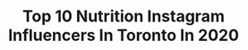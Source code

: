 ---
title: Top 10 Nutrition Instagram Influencers In Toronto In 2020
description: >-
  Find top nutrition Instagram influencers in Toronto in 2020. Most popular hashtags: #nutrition #balance #goalsetting #staysafe.
platform: Instagram
profiles:
  - username: "theathleisureteacher"
    fullname: >-
      LAUREN • Toronto Lifestyle
    location: "Canada"
    followers: 10092
    engagement: 806
    commentsToLikes: 0.618401
    id: ck0w3c9qzso930i19zj2j7ov0
    verified: false
    hashtags: "#englishteacher, #quarantine2020, #homemadefood, #torontofoodblog"
  - username: "nourishedbynic"
    fullname: >-
      Nicole | Real Food, Real Life
    location: "Canada"
    followers: 2322
    engagement: 1620
    commentsToLikes: 0.298394
    id: ckaowhizq8yuq0i782o612ddl
    verified: false
    hashtags: "#quarantinelife"
  - username: "gluteliciousmoi"
    fullname: >-
      Nakisa
    location: "Canada"
    followers: 9372
    engagement: 936
    commentsToLikes: 0.059456
    id: ck9hbtc88ictv0j78vqqc3dje
    verified: false
    hashtags: "#workoutoftheday, #pinkshadesnails, #homeremedies, #zarawoman"
  - username: "wakeupandsmelltherosay"
    fullname: >-
      Natalie Rosay🌹
    location: "Canada"
    followers: 64936
    engagement: 567
    commentsToLikes: 0.043020
    id: ck0vv0bkwmyid0i19657gixxc
    verified: false
    hashtags: "#mindbodyhealth, #eatthecookieifyouwantit, #glutenfree, #refinedsugarfree"
  - username: "tastingtothrive_rd"
    fullname: >-
      Lauren McNeill, RD MPH 🌿
    location: "Canada"
    followers: 70130
    engagement: 192
    commentsToLikes: 0.070096
    id: ck0w0lf4jeso50i19ot8b95kr
    verified: false
    hashtags: "#ad, #bobsredmill"
  - username: "lovebtntheracks"
    fullname: >-
      L I N A  D I N H
    location: "Canada"
    followers: 26303
    engagement: 225
    commentsToLikes: 0.112333
    id: ck8symjwgl9zy0j78tjj6edn1
    verified: false
    hashtags: "#gifts, #shopsmall, #islandtime, #eathealthy"
  - username: "herpowerlifestyle"
    fullname: >-
      Health & Fitness Specialist
    location: "Canada"
    followers: 24998
    engagement: 79
    commentsToLikes: 0.030524
    id: ck5hiaxqmck4q0i11u31w654b
    verified: false
    hashtags: "#trainertip, #healthyaging, #thisis47, #workoutanywhere"
  - username: "wylieofficial"
    fullname: >-
      Wylie | Fitness
    location: "Canada"
    followers: 2186
    engagement: 1364
    commentsToLikes: 0.057271
    id: ck5zmupc3n9330i14y2kozq0i
    verified: false
    hashtags: "#cooking, #vlogger, #staysafe, #fail"
  - username: "amandamaedla"
    fullname: >-
      Amanda Mae de las Alas
    location: "Canada"
    followers: 2627
    engagement: 1019
    commentsToLikes: 0.152779
    id: ck8t1jmdyw0w50j78ixydrubv
    verified: false
    hashtags: "#socialdistancing, #disease, #resetyourbody, #pandemic"
  - username: "roballenfitness"
    fullname: >-
      Rob Allen | Coach
    location: "Canada"
    followers: 183508
    engagement: 76
    commentsToLikes: 0.023718
    id: ck0txn7lpjq1y0i19meymsmhh
    verified: false
    hashtags: "#bootywork, #dehydrationsucks, #fastingforweightloss, #intervaltraining"
---